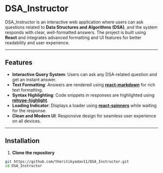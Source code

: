 # DSA_Instructor

DSA_Instructor is an interactive web application where users can ask questions related to **Data Structures and Algorithms (DSA)**, and the system responds with clear, well-formatted answers. The project is built using **React** and integrates advanced formatting and UI features for better readability and user experience.

---

## Features

- **Interactive Query System**: Users can ask any DSA-related question and get an instant answer.
- **Text Formatting**: Answers are rendered using [**react-markdown**](https://github.com/remarkjs/react-markdown) for rich text formatting.
- **Syntax Highlighting**: Code snippets in responses are highlighted using [**rehype-highlight**](https://github.com/rehypejs/rehype-highlight).
- **Loading Indicator**: Displays a loader using [**react-spinners**](https://www.davidhu.io/react-spinners/) while waiting for the response.
- **Clean and Modern UI**: Responsive design for seamless user experience on all devices.

---

## Installation

1. **Clone the repository**

```bash
git https://github.com/theritikyadav11/DSA_Instructor.git
cd DSA_Instructor
```
